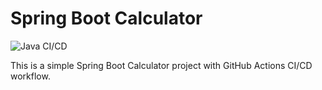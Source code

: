 # Spring Boot Calculator

![Java CI/CD](https://github.com/naveen-kumar-anumandla-dev/springboot-calculator/actions/workflows/ci-cd.yml/badge.svg)

This is a simple Spring Boot Calculator project with GitHub Actions CI/CD workflow.
